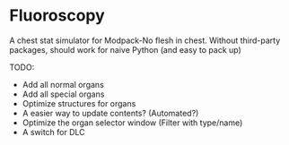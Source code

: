 # Fluoroscopy
A chest stat simulator for Modpack-No flesh in chest.
Without third-party packages, should work for naive Python (and easy to pack up)

TODO:
 - Add all normal organs
 - Add all special organs
 - Optimize structures for organs
 - A easier way to update contents? (Automated?)
 - Optimize the organ selector window (Filter with type/name)
 - A switch for DLC
